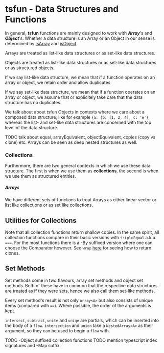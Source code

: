 # tsfun - Data Structures and Functions

In general, **tsfun** functions are mainly designed to 
work with ***Array***'s and ***Object***'s. Whether a data 
structure is an Array or an Object in our sense is 
determined by
[isArray](../test/predicates/is_array.spec.ts) and
[isObject](../test/predicates/is_object.spec.ts).

Arrays are treated as list-like data structures or 
as set-like data structures.

Objects are treated as list-like data structures or 
as set-like data structures or as structured objects. 

If we say list-like data structure, we mean that if a 
function operates on an array or object, we retain order
and allow duplicates.

If we say set-like data structure, we mean that if a 
function operates on an array or object, we assume that 
or explicitely take care that the data structure has
no duplicates.

We talk about about tsfun Objects in contexts where we 
care about a composed data structure, like
for example `{a: {b: [1, 2, 4], c: 'e'}`, whereas the list- 
and set-like data structures are concerned with the top level of the data structure.

TODO talk about equal, arrayEquivalent, objectEquivalent, copies (copy vs clone) etc.
Arrays can be seen as deep nested structures as well.


### Collections

Furthermore, there are two general contexts in which we use these data structure.
The first is when we use them as **collections**, the second is when we use them
as structured entities.

##### Arrays

We have different sets of functions to treat Arrays as either 
linear vector or list like collections or as set like collections.

## Utilities for Collections

Note that all collection functions return shallow copies.
In the same spirit, all collection functions compare in their basic versions
with `tripleEqual` a.k.a. `===`. For the most functions there is a -By suffixed 
version where one can choose the Comparator however. See `wrap` [here](./core.md) 
for seeing how to return clones. 

## Set Methods

Set methods come in two flavours, array set methods and object set methods.
Both of these have in common that the respective data structures are treated 
as if they were sets, hence we also call them set-like methods.

Every set method's result is not only `Array<A>` but also consists 
of unique items (compared with `==`). Where possible, the order of 
the arguments is kept.

`intersect`, `subtract`, `unite` and `uniqe` are partials, which can be inserted
into the body of a `flow`. `intersection` and `union` take a `NestedArray<A>` as
their argument, so they can be used to begin a `flow` with.


TODO -Object suffixed collection functions 
TODO mention typescript index signatures and -Map suffix